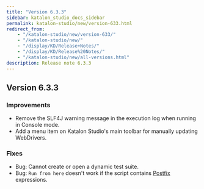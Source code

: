 ```yaml
---
title: "Version 6.3.3" 
sidebar: katalon_studio_docs_sidebar
permalink: katalon-studio/new/version-633.html
redirect_from:
    - "/katalon-studio/new/version-633/"
    - "/katalon-studio/new/"
    - "/display/KD/Release+Notes/"
    - "/display/KD/Release%20Notes/"
    - "/katalon-studio/new/all-versions.html"
description: Release note 6.3.3
---
```


## Version 6.3.3

### Improvements

* Remove the SLF4J warning message in the execution log when running in Console mode.
* Add a menu item on Katalon Studio's main toolbar for manually updating WebDrivers.

### Fixes

* Bug: Cannot create or open a dynamic test suite.
* Bug: `Run from here` doesn't work if the script contains [Postfix](http://docs.groovy-lang.org/latest/html/documentation/core-operators.html#_unary_operators) expressions.
